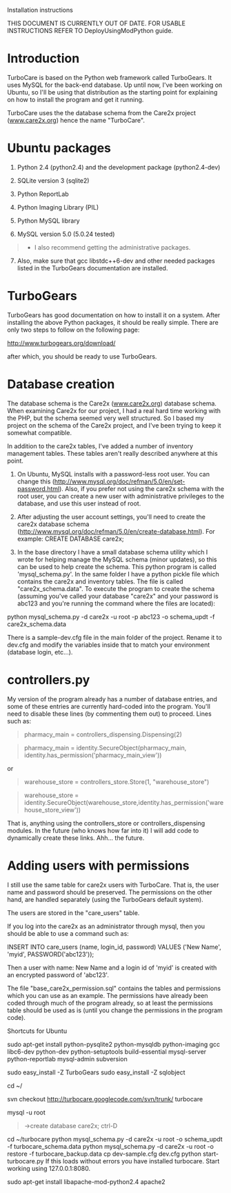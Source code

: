 Installation instructions

THIS DOCUMENT IS CURRENTLY OUT OF DATE.  FOR USABLE INSTRUCTIONS REFER TO DeployUsingModPython guide.
# Introduction #

TurboCare is based on the Python web framework called TurboGears.  It uses MySQL for the back-end database.  Up until now, I've been working on Ubuntu, so I'll be using that distribution as the starting point for explaining on how to install the program and get it running.

TurboCare uses the the database schema from the Care2x project (www.care2x.org) hence the name "TurboCare".

# Ubuntu packages #

1. Python 2.4 (python2.4) and the development package (python2.4-dev)

2. SQLite version 3 (sqlite2)

3. Python ReportLab

4. Python Imaging Library (PIL)

5. Python MySQL library

6. MySQL version 5.0 (5.0.24 tested)

> - I also recommend getting the administrative packages.


7. Also, make sure that gcc libstdc++6-dev and other needed packages listed in the TurboGears documentation are installed.


# TurboGears #

TurboGears has good documentation on how to install it on a system.  After installing the above Python packages, it should be really simple.  There are only two steps to follow on the following page:

http://www.turbogears.org/download/

after which, you should be ready to use TurboGears.

# Database creation #

The database schema is the Care2x (www.care2x.org) database schema.  When examining Care2x for our project, I had a real hard time working with the PHP, but the schema seemed very well structured.  So I based my project on the schema of the Care2x project, and I've been trying to keep it somewhat compatible.

In addition to the care2x tables, I've added a number of inventory management tables.  These tables aren't really described anywhere at this point.

1. On Ubuntu, MySQL installs with a password-less root user.  You can change this (http://www.mysql.org/doc/refman/5.0/en/set-password.html).  Also, if you prefer not using the care2x schema with the root user, you can create a new user with administrative privileges to the database, and use this user instead of root.


2. After adjusting the user account settings, you'll need to create the care2x database schema (http://www.mysql.org/doc/refman/5.0/en/create-database.html).  For example: CREATE DATABASE care2x;

3. In the base directory I have a small database schema utility which I wrote for helping manage the MySQL schema (minor updates), so this can be used to help create the schema.  This python program is called 'mysql\_schema.py'.  In the same folder I have a python pickle file which contains the care2x and inventory tables.  The file is called "care2x\_schema.data".  To execute the program to create the schema (assuming you've called your database "care2x" and your password is abc123 and you're running the command where the files are located):

python mysql\_schema.py -d care2x -u root -p abc123 -o schema\_updt -f care2x\_schema.data

There is a sample-dev.cfg file in the main folder of the project.  Rename it to dev.cfg and modify the variables inside that to match your environment (database login, etc...).

# controllers.py #

My version of the program already has a number of database entries, and some of these entries are currently hard-coded into the program.  You'll need to disable these lines (by commenting them out) to proceed.  Lines such as:
> pharmacy\_main = controllers\_dispensing.Dispensing(2)

> pharmacy\_main = identity.SecureObject(pharmacy\_main, identity.has\_permission('pharmacy\_main\_view'))

or

> warehouse\_store = controllers\_store.Store(1, "warehouse\_store")

> warehouse\_store = identity.SecureObject(warehouse\_store,identity.has\_permission('warehouse\_store\_view'))

That is, anything using the controllers\_store or controllers\_dispensing modules.  In the future (who knows how far into it) I will add code to dynamically create these links.  Ahh... the future.


# Adding users with permissions #

I still use the same table for care2x users with TurboCare.  That is, the user name and password should be preserved.  The permissions on the other hand, are handled separately (using the TurboGears default system).

The users are stored in the "care\_users" table.

If you log into the care2x as an administrator through mysql, then you should be able to use a command such as:

INSERT INTO care\_users (name, login\_id, password) VALUES ('New Name', 'myid', PASSWORD('abc123'));

Then a user with name: New Name and a login id of 'myid' is created with an encrypted password of 'abc123'.

The file "base\_care2x\_permission.sql" contains the tables and permissions which you can use as an example.  The permissions have already been coded through much of the program already, so at least the permissions table should be used as is (until you change the permissions in the program code).


Shortcuts for Ubuntu

sudo apt-get install python-pysqlite2 python-mysqldb python-imaging  gcc libc6-dev python-dev python-setuptools build-essential mysql-server python-reportlab mysql-admin subversion

sudo easy\_install -Z TurboGears
sudo easy\_install -Z sqlobject

cd ~/

svn checkout http://turbocare.googlecode.com/svn/trunk/ turbocare

mysql -u root
> ->create database care2x;
ctrl-D

cd ~/turbocare
python mysql\_schema.py -d care2x -u root -o schema\_updt -f turbocare\_schema.data
python mysql\_schema.py -d care2x -u root -o restore -f turbocare\_backup.data
cp dev-sample.cfg dev.cfg
python start-turbocare.py
If this loads without errors you have installed turbocare.  Start working using 127.0.0.1:8080.

sudo apt-get install libapache-mod-python2.4 apache2